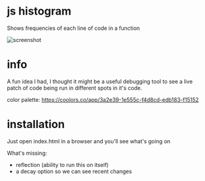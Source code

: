 # js histogram
Shows frequencies of each line of code in a function

![screenshot](http://i.imgur.com/AFFc5X0.png)

# info
A fun idea I had, I thought it might be a useful debugging tool to see a live patch of code being run in different spots in it's code.

color palette: https://coolors.co/app/3a2e39-1e555c-f4d8cd-edb183-f15152

# installation
Just open index.html in a browser and you'll see what's going on

What's missing:
- reflection (ability to run this on itself)
- a decay option so we can see recent changes

